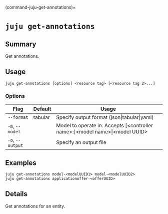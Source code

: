 (command-juju-get-annotations)=
# `juju get-annotations`
## Summary
Get annotations.

## Usage
```juju get-annotations [options] <resource tag> [<resource tag 2>...]```

### Options
| Flag | Default | Usage |
| --- | --- | --- |
| `--format` | tabular | Specify output format (json&#x7c;tabular&#x7c;yaml) |
| `-m`, `--model` |  | Model to operate in. Accepts [&lt;controller name&gt;:]&lt;model name&gt;&#x7c;&lt;model UUID&gt; |
| `-o`, `--output` |  | Specify an output file |

## Examples

	juju get-annotations model-<modelUUID1> model-<modelUUID2>
	juju get-annotations applicationoffer-<offerUUID>


## Details

Get annotations for an entity.
